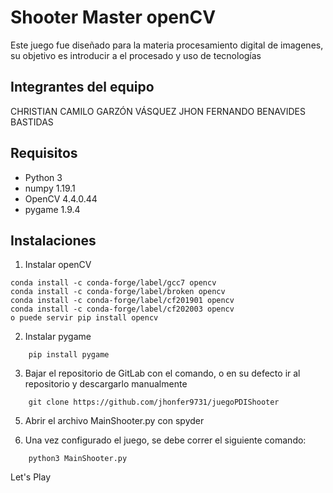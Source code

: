 # Shooter Master openCV

Este juego fue diseñado para la materia procesamiento digital de imagenes,
su objetivo es introducir a el procesado y uso de tecnologías 

## Integrantes del equipo

CHRISTIAN CAMILO GARZÓN VÁSQUEZ
JHON FERNANDO BENAVIDES BASTIDAS


## Requisitos

- Python 3
- numpy 1.19.1
- OpenCV 4.4.0.44
- pygame 1.9.4

## Instalaciones

1. Instalar openCV
```conda install -c conda-forge opencv
conda install -c conda-forge/label/gcc7 opencv
conda install -c conda-forge/label/broken opencv
conda install -c conda-forge/label/cf201901 opencv
conda install -c conda-forge/label/cf202003 opencv
o puede servir pip install opencv
```
2. Instalar pygame
```
    pip install pygame
```
3. Bajar el repositorio de GitLab con el comando, o en su defecto ir al repositorio y descargarlo manualmente
```
    git clone https://github.com/jhonfer9731/juegoPDIShooter
```

5. Abrir el archivo MainShooter.py con spyder


6. Una vez configurado el juego, se debe correr el siguiente comando:

```
    python3 MainShooter.py
```

Let's Play